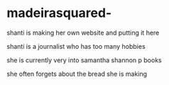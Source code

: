 # madeirasquared-
shanti is making her own website and putting it here

shanti is a journalist who has too many hobbies

she is currently very into samantha shannon p books 

she often forgets about the bread she is making 
